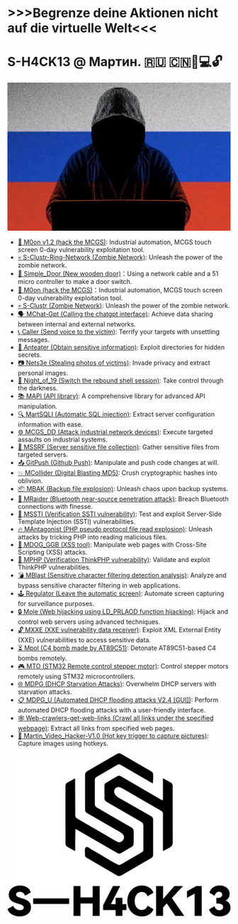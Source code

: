  
 
# >>>Begrenze deine Aktionen nicht auf die virtuelle Welt<<<


# S-H4CK13 @ Мартин.   🇷🇺 🇨🇳🥷💻🔓

<p align="center">
  <img src="./Maptnh.jpg" alt="Description">
</p>

- [🌙 M0on v1.2 (hack the MCGS)](https://github.com/MartinxMax/Mo0n_V1.2): Industrial automation, MCGS touch screen 0-day vulnerability exploitation tool.
- [💀 S-Clustr-Ring-Network (Zombie Network)](https://github.com/MartinxMax/S-Clustr-Ring): Unleash the power of the zombie network.
- [🚪 Simple_Door (New wooden door)](https://github.com/MartinxMax/Simple_Door)：Using a network cable and a 51 micro controller to make a door switch.
- [🌙 M0on (hack the MCGS)](https://github.com/MartinxMax/Mo0n)：Industrial automation, MCGS touch screen 0-day vulnerability exploitation tool.
- [💀 S-Clustr (Zombie Network)](https://github.com/MartinxMax/S-Clustr): Unleash the power of the zombie network.
- [🗣️ MChat-Gpt (Calling the chatgpt interface)](https://github.com/MartinxMax/MChat-Gpt): Achieve data sharing between internal and external networks.
- [📞 Caller (Send voice to the victim)](https://github.com/MartinxMax/Caclert): Terrify your targets with unsettling messages.
- [🐜 Anteater (Obtain sensitive information)](https://github.com/MartinxMax/Anteater): Exploit directories for hidden secrets.
- [📷 Nets3e (Stealing photos of victims)](https://github.com/MartinxMax/Nets3e): Invade privacy and extract personal images.
- [🌙 Night_of_19 (Switch the rebound shell session)](https://github.com/MartinxMax/Night_of_19): Take control through the darkness.
- [📚 MAPI (API library)](https://github.com/MartinxMax/MAPI): A comprehensive library for advanced API manipulation.
- [🔍 MartSQLI (Automatic SQL injection)](https://github.com/MartinxMax/MartSQLI): Extract server configuration information with ease.
- [⚙️ MCGS_DD (Attack industrial network devices)](https://github.com/MartinxMax/MCGS_DD): Execute targeted assaults on industrial systems.
- [📂 MSSRF (Server sensitive file collection)](https://github.com/MartinxMax/MSSRF): Gather sensitive files from targeted servers.
- [📤 GitPush (Github Push)](https://github.com/MartinxMax/GitPush): Manipulate and push code changes at will.
- [💥 MCollider (Digital Blasting MD5)](https://github.com/MartinxMax/MCollider): Crush cryptographic hashes into oblivion.
- [📦 MBAK (Backup file explosion)](https://github.com/MartinxMax/MBAK): Unleash chaos upon backup systems.
- [🔵 MRaider (Bluetooth near-source penetration attack)](https://github.com/MartinxMax/MRaider): Breach Bluetooth connections with finesse.
- [🔐 MSSTI (Verification SSTI vulnerability)](https://github.com/MartinxMax/MSSTI): Test and exploit Server-Side Template Injection (SSTI) vulnerabilities.
- [🔥 MAntagonist (PHP pseudo protocol file read explosion)](https://github.com/MartinxMax/MAntagonist): Unleash attacks by tricking PHP into reading malicious files.
- [🐶 MDOG_GGB (XSS tool)](https://github.com/MartinxMax/MDOG_GGB): Manipulate web pages with Cross-Site Scripting (XSS) attacks.
- [🔏 MPHP (Verification ThinkPHP vulnerability)](https://github.com/MartinxMax/MPHP): Validate and exploit ThinkPHP vulnerabilities.
- [💣 MBlast (Sensitive character filtering detection analysis)](https://github.com/MartinxMax/MBlast): Analyze and bypass sensitive character filtering in web applications.
- [🕹️ Regulator (Leave the automatic screen)](https://github.com/MartinxMax/Regulator): Automate screen capturing for surveillance purposes.
- [🔒 Mole (Web hijacking using LD_PRLAOD function hijacking)](https://github.com/MartinxMax/Mole): Hijack and control web servers using advanced techniques.
- [🔓 MXXE (XXE vulnerability data receiver)](https://github.com/MartinxMax/MXXE): Exploit XML External Entity (XXE) vulnerabilities to access sensitive data.
- [⏳ Mpol (C4 bomb made by AT89C51)](https://github.com/MartinxMax/Mpol): Detonate AT89C51-based C4 bombs remotely.
- [🎮 MTO (STM32 Remote control stepper motor)](https://github.com/MartinxMax/MTO): Control stepper motors remotely using STM32 microcontrollers.
- [🌐 MDPG (DHCP Starvation Attacks)](https://github.com/MartinxMax/MDPG): Overwhelm DHCP servers with starvation attacks.
- [📋 MDPG_U (Automated DHCP flooding attacks V2.4 [GUI])](https://github.com/MartinxMax/MDPG_U): Perform automated DHCP flooding attacks with a user-friendly interface.
- [🕸️ Web-crawlers-get-web-links (Crawl all links under the specified webpage)](https://github.com/MartinxMax/Web-crawlers-get-web-links): Extract all links from specified web pages.
- [📸 Martin_Video_Hacker-V1.0 (Hot key trigger to capture pictures)](https://github.com/MartinxMax/Martin_Video_Hacker-V1.0): Capture images using hotkeys.

  
<p align="center">
  <img src="./logo2.png" alt="Description">
</p>
 


